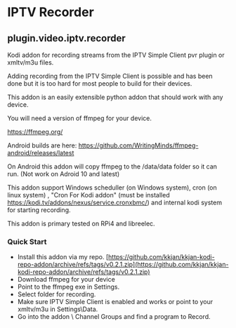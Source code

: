# IPTV Recorder
## plugin.video.iptv.recorder

Kodi addon for recording streams from the IPTV Simple Client pvr plugin or xmltv/m3u files.

Adding recording from the IPTV Simple Client is possible and has been done but it is too hard for most people to build for their devices.

This addon is an easily extensible python addon that should work with any device.

You will need a version of ffmpeg for your device. 

https://ffmpeg.org/

Android builds are here: https://github.com/WritingMinds/ffmpeg-android/releases/latest

On Android this addon will copy ffmpeg to the /data/data folder so it can run. (Not work on Adroid 10 and latest)

This addon support Windows scheduller (on Windows system), cron (on linux system) , "Cron For Kodi addon" (must be installed https://kodi.tv/addons/nexus/service.cronxbmc/) and internal kodi system for starting recording.

This addon is primary tested on RPi4 and libreelec.

### Quick Start

* Install this addon via my repo. 
[https://github.com/kkjan/kkjan-kodi-repo-addon/archive/refs/tags/v0.2.1.zip](https://github.com/kkjan/kkjan-kodi-repo-addon/archive/refs/tags/v0.2.1.zip)
* Download ffmpeg for your device
* Point to the ffmpeg exe in Settings.
* Select folder for recording.
* Make sure IPTV Simple Client is enabled and works or point to your xmltv/m3u in Settings\Data.
* Go into the addon \ Channel Groups and find a program to Record.

